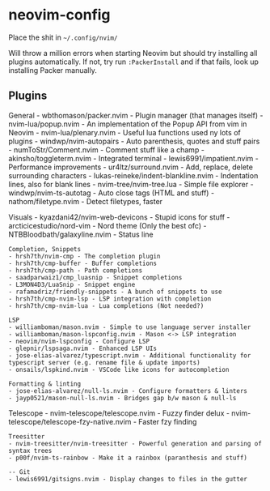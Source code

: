 # neovim-config

Place the shit in `~/.config/nvim/`

Will throw a million errors when starting Neovim but should try installing all plugins automatically. If not, try run `:PackerInstall` and if that fails, look up installing Packer manually.

## Plugins

  General
	- wbthomason/packer.nvim - Plugin manager (that manages itself)
	- nvim-lua/popup.nvim - An implementation of the Popup API from vim in Neovim
	- nvim-lua/plenary.nvim - Useful lua functions used ny lots of plugins
	- windwp/nvim-autopairs - Auto parenthesis, quotes and stuff pairs
	- numToStr/Comment.nvim - Comment stuff like a champ
	- akinsho/toggleterm.nvim - Integrated terminal
	- lewis6991/impatient.nvim - Performance improvements
	- ur4ltz/surround.nvim - Add, replace, delete surrounding characters
	- lukas-reineke/indent-blankline.nvim - Indentation lines, also for blank lines
	- nvim-tree/nvim-tree.lua - Simple file explorer
	- windwp/nvim-ts-autotag - Auto close tags (HTML and stuff)
	- nathom/filetype.nvim - Detect filetypes, faster

  Visuals
	- kyazdani42/nvim-web-devicons - Stupid icons for stuff
	- arcticicestudio/nord-vim - Nord theme (Only the best ofc)
	- NTBBloodbath/galaxyline.nvim - Status line

	Completion, Snippets
	- hrsh7th/nvim-cmp - The completion plugin
	- hrsh7th/cmp-buffer - Buffer completions
	- hrsh7th/cmp-path - Path completions
	- saadparwaiz1/cmp_luasnip - Snippet completions
	- L3MON4D3/LuaSnip - Snippet engine
	- rafamadriz/friendly-snippets - A bunch of snippets to use
	- hrsh7th/cmp-nvim-lsp - LSP integration with completion
	- hrsh7th/cmp-nvim-lua - Lua completions (Not needed?)

	LSP
	- williamboman/mason.nvim - Simple to use language server installer
	- williamboman/mason-lspconfig.nvim - Mason <-> LSP integration
	- neovim/nvim-lspconfig - Configure LSP
	- glepnir/lspsaga.nvim - Enhanced LSP UIs
	- jose-elias-alvarez/typescript.nvim - Additional functionality for typescript server (e.g. rename file & update imports)
	- onsails/lspkind.nvim - VSCode like icons for autocompletion

	Formatting & linting
	- jose-elias-alvarez/null-ls.nvim - Configure formatters & linters
	- jayp0521/mason-null-ls.nvim - Bridges gap b/w mason & null-ls

  Telescope
	- nvim-telescope/telescope.nvim - Fuzzy finder delux
	- nvim-telescope/telescope-fzy-native.nvim - Faster fzy finding

	Treesitter
	- nvim-treesitter/nvim-treesitter - Powerful generation and parsing of syntax trees
	- p00f/nvim-ts-rainbow - Make it a rainbox (paranthesis and stuff)

	-- Git
	- lewis6991/gitsigns.nvim - Display changes to files in the gutter
